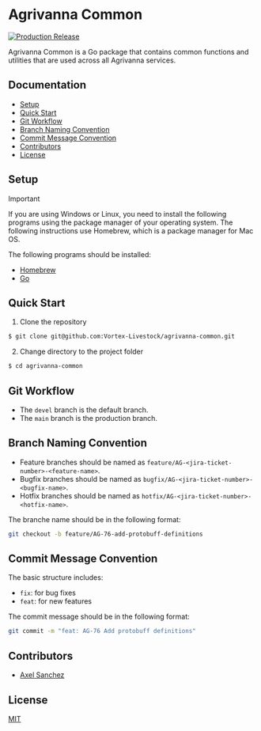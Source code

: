 # Agrivanna Common

[![Production Release](https://github.com/Vortex-Livestock/agrivanna-common/actions/workflows/release.yaml/badge.svg)](https://github.com/Vortex-Livestock/agrivanna-common/actions/workflows/release.yaml)

Agrivanna Common is a Go package that contains common functions and utilities that are used across all Agrivanna services.

## Documentation

- [Setup](#setup)
- [Quick Start](#quick-start)
- [Git Workflow](#git-workflow)
- [Branch Naming Convention](#branch-naming-convention)
- [Commit Message Convention](#commit-message-convention)
- [Contributors](#contributors)
- [License](#license)

## Setup

> [!IMPORTANT]
>
> If you are using Windows or Linux, you need to install the following programs using the package manager of your operating system. The following instructions use Homebrew, which is a package manager for Mac OS.

The following programs should be installed:

- [Homebrew](https://brew.sh/)
- [Go](https://golang.org/doc/install)

## Quick Start

1. Clone the repository

```bash
$ git clone git@github.com:Vortex-Livestock/agrivanna-common.git
```

2. Change directory to the project folder

```bash
$ cd agrivanna-common
```

## Git Workflow

- The `devel` branch is the default branch.
- The `main` branch is the production branch.

## Branch Naming Convention

- Feature branches should be named as `feature/AG-<jira-ticket-number>-<feature-name>`.
- Bugfix branches should be named as `bugfix/AG-<jira-ticket-number>-<bugfix-name>`.
- Hotfix branches should be named as `hotfix/AG-<jira-ticket-number>-<hotfix-name>`.

The branche name should be in the following format:

```bash
git checkout -b feature/AG-76-add-protobuff-definitions
```

## Commit Message Convention

The basic structure includes:

- `fix`: for bug fixes
- `feat`: for new features

The commit message should be in the following format:

```bash
git commit -m "feat: AG-76 Add protobuff definitions"
```

## Contributors

- [Axel Sanchez](https://github.com/Axeloooo)

## License

[MIT](https://opensource.org/licenses/MIT)
